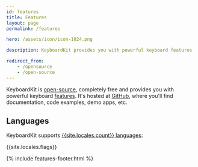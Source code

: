 ```yaml
---
id: features
title: Features
layout: page
permalink: /features

hero: /assets/icon/icon-1024.png

description: KeyboardKit provides you with powerful keyboard features

redirect_from: 
    - /opensource
    - /open-source
---
```


KeyboardKit is [open-source]({{site.urls.github}}), completely free and provides you with powerful keyboard [features](#features). It's hosted at [GitHub]({{site.urls.github}}), where you'll find documentation, code examples, demo apps, etc.


## Languages

KeyboardKit supports [{{site.locales.count}} languages](/locales):

{{site.locales.flags}}

{% include features-footer.html %}